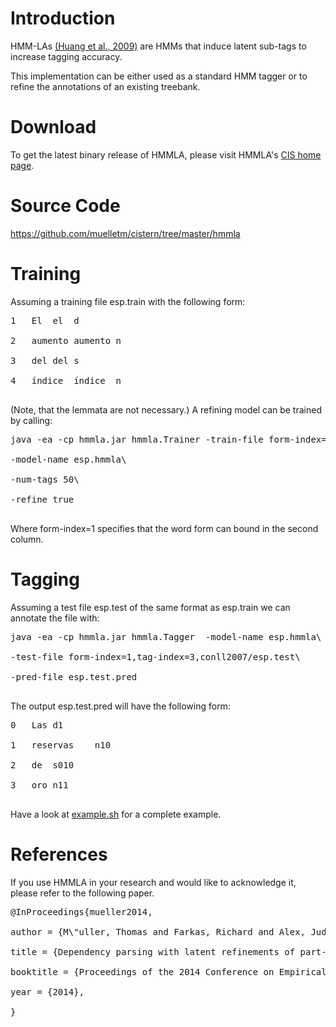 # Introduction #

HMM-LAs [(Huang et al., 2009)](http://aclweb.org/anthology/N/N09/N09-2054.pdf) are HMMs that induce latent sub-tags to increase tagging accuracy.

This implementation can be either used as a standard HMM tagger or to refine the annotations of an existing treebank.

# Download #

To get the latest binary release of HMMLA, please visit HMMLA's [CIS home page](http://www.cis.lmu.de/~muellets/hmmla/CURRENT).

# Source Code #

https://github.com/muelletm/cistern/tree/master/hmmla

# Training #

Assuming a training file esp.train with the following form:

<pre>
1	El	el	d<br>
2	aumento	aumento	n<br>
3	del	del	s<br>
4	índice	índice	n<br>
</pre>
(Note, that the lemmata are not necessary.) A refining model can be trained by calling:

<pre>
java -ea -cp hmmla.jar hmmla.Trainer -train-file form-index=1,tag-index=3,esp.train\<br>
-model-name esp.hmmla\<br>
-num-tags 50\<br>
-refine true<br>
</pre>

Where form-index=1 specifies that the word form can bound in the second column.

# Tagging #

Assuming a test file esp.test of the same format as esp.train we can annotate the file with:

<pre>
java -ea -cp hmmla.jar hmmla.Tagger  -model-name esp.hmmla\<br>
-test-file form-index=1,tag-index=3,conll2007/esp.test\<br>
-pred-file esp.test.pred<br>
</pre>

The output esp.test.pred will have the following form:

<pre>
0	Las	d1<br>
1	reservas	n10<br>
2	de	s010<br>
3	oro	n11<br>
</pre>

Have a look at [example.sh](https://code.google.com/p/cistern/source/browse/trunk/hmmla/example.sh) for a complete example.

# References #

If you use HMMLA in your research and would like to acknowledge it, please refer to the following paper.

<pre>
@InProceedings{mueller2014,<br>
author = {M\"uller, Thomas and Farkas, Richard and Alex, Judea and Schmid, Helmut and Sch\"utze, Hinrich},<br>
title = {Dependency parsing with latent refinements of part-of-speech tags},<br>
booktitle = {Proceedings of the 2014 Conference on Empirical Methods in Natural Language Processing},<br>
year = {2014},<br>
}<br>
</pre>
